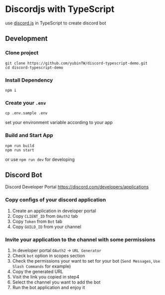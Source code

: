 # Discordjs with TypeScript

use [discord.js](https://github.com/discordjs/discord.js) in TypeScript to create discord bot

## Development

### Clone project

```
git clone https://github.com/yubinTW/discord-typescript-demo.git
cd discord-typescript-demo
```

### Install Dependency

```
npm i
```

### Create your `.env`

```
cp .env.sample .env
```

set your environment variable according to your app

### Build and Start App

```
npm run build
npm run start
```

or use `npm run dev` for developing

## Discord Bot

Discord Developer Portal
https://discord.com/developers/applications

### Copy configs of your discord application

1. Create an application in developer portal
2. Copy `CLIENT_ID` from `OAuth2` tab
3. Copy `Token` from `Bot` tab
4. Copy `GUILD_ID` from your channel

### Invite your application to the channel with some permissions

1. In developer portal `OAuth2` -> `URL Generator`
2. Check `bot` option in scopes section
3. Check the permissions your want to set for your bot
   (`Send Messages`, `Use Slash Commands` for example)
4. Copy the generated URL
5. Visit the link you copied in step4
6. Select the channel you want to add the bot
7. Run the bot application and enjoy it
